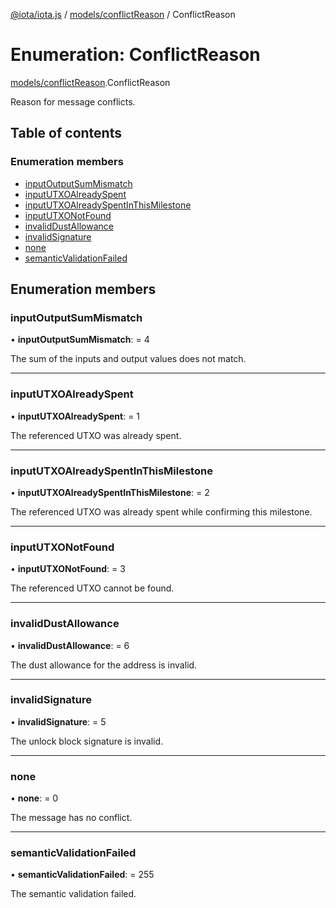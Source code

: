 [@iota/iota.js](../README.md) / [models/conflictReason](../modules/models_conflictreason.md) / ConflictReason

# Enumeration: ConflictReason

[models/conflictReason](../modules/models_conflictreason.md).ConflictReason

Reason for message conflicts.

## Table of contents

### Enumeration members

- [inputOutputSumMismatch](models_conflictreason.conflictreason.md#inputoutputsummismatch)
- [inputUTXOAlreadySpent](models_conflictreason.conflictreason.md#inpututxoalreadyspent)
- [inputUTXOAlreadySpentInThisMilestone](models_conflictreason.conflictreason.md#inpututxoalreadyspentinthismilestone)
- [inputUTXONotFound](models_conflictreason.conflictreason.md#inpututxonotfound)
- [invalidDustAllowance](models_conflictreason.conflictreason.md#invaliddustallowance)
- [invalidSignature](models_conflictreason.conflictreason.md#invalidsignature)
- [none](models_conflictreason.conflictreason.md#none)
- [semanticValidationFailed](models_conflictreason.conflictreason.md#semanticvalidationfailed)

## Enumeration members

### inputOutputSumMismatch

• **inputOutputSumMismatch**: = 4

The sum of the inputs and output values does not match.

___

### inputUTXOAlreadySpent

• **inputUTXOAlreadySpent**: = 1

The referenced UTXO was already spent.

___

### inputUTXOAlreadySpentInThisMilestone

• **inputUTXOAlreadySpentInThisMilestone**: = 2

The referenced UTXO was already spent while confirming this milestone.

___

### inputUTXONotFound

• **inputUTXONotFound**: = 3

The referenced UTXO cannot be found.

___

### invalidDustAllowance

• **invalidDustAllowance**: = 6

The dust allowance for the address is invalid.

___

### invalidSignature

• **invalidSignature**: = 5

The unlock block signature is invalid.

___

### none

• **none**: = 0

The message has no conflict.

___

### semanticValidationFailed

• **semanticValidationFailed**: = 255

The semantic validation failed.
